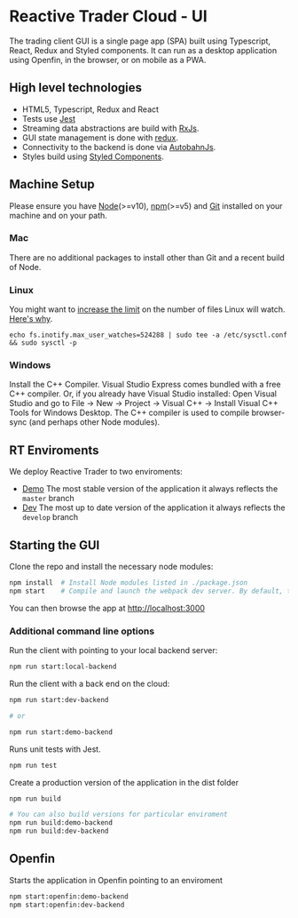 # Reactive Trader Cloud - UI

The trading client GUI is a single page app (SPA) built using Typescript, React, Redux and Styled components. It can run as a desktop application using Openfin, in the browser, or on mobile as a PWA.

## High level technologies

- HTML5, Typescript, Redux and React
- Tests use [Jest](https://jestjs.io/)
- Streaming data abstractions are build with [RxJs](https://github.com/Reactive-Extensions/RxJS).
- GUI state management is done with [redux](https://redux.js.org/).
- Connectivity to the backend is done via [AutobahnJs](https://github.com/crossbario/autobahn-js).
- Styles build using [Styled Components](https://www.styled-components.com/).

## Machine Setup

Please ensure you have [Node](https://nodejs.org)(>=v10), [npm](https://github.com/npm/npm)(>=v5) and [Git](https://git-scm.com/downloads) installed on your machine and on your path.

### Mac

There are no additional packages to install other than Git and a recent build of Node.

### Linux

You might want to [increase the limit](http://stackoverflow.com/questions/16748737/grunt-watch-error-waiting-fatal-error-watch-enospc) on the number of files Linux will watch. [Here's why](https://github.com/coryhouse/react-slingshot/issues/6).

```
echo fs.inotify.max_user_watches=524288 | sudo tee -a /etc/sysctl.conf && sudo sysctl -p
```

### Windows

Install the C++ Compiler. Visual Studio Express comes bundled with a free C++ compiler. Or, if you already have Visual Studio installed: Open Visual Studio and go to File -> New -> Project -> Visual C++ -> Install Visual C++ Tools for Windows Desktop. The C++ compiler is used to compile browser-sync (and perhaps other Node modules).

## RT Enviroments

We deploy Reactive Trader to two enviroments:

- [Demo](https://web-demo.adaptivecluster.com/)
  The most stable version of the application it always reflects the `master` branch
- [Dev](https://web-dev.adaptivecluster.com/) The most up to date version of the application it always reflects the `develop` branch

## Starting the GUI

Clone the repo and install the necessary node modules:

```sh
npm install  # Install Node modules listed in ./package.json
npm start    # Compile and launch the webpack dev server. By default, the client connects to a demo environment.
```

You can then browse the app at [http://localhost:3000](http://localhost:3000)

### Additional command line options

Run the client with pointing to your local backend server:

```sh
npm run start:local-backend
```

Run the client with a back end on the cloud:

```sh
npm run start:dev-backend

# or

npm run start:demo-backend
```

Runs unit tests with Jest.

```sh
npm run test
```

Create a production version of the application in the dist folder

```sh
npm run build

# You can also build versions for particular enviroment
npm run build:demo-backend
npm run build:dev-backend

```

## Openfin

Starts the application in Openfin pointing to an enviroment

```sh
npm start:openfin:demo-backend
npm start:openfin:dev-backend
```
